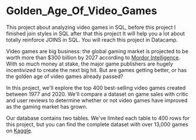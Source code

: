 # Golden_Age_Of_Video_Games
This project about analyzing video games in SQL, before this project I finished join styles in SQL after that this project It will help you a lot about totally reinforce JOINS in SQL. You will reach this project in Datacamp.


<p>Video games are big business: the global gaming market is projected to be worth more than $300 billion by 2027 according to <a href="https://www.mordorintelligence.com/industry-reports/global-gaming-market">Mordor Intelligence</a>. With so much money at stake, the major game publishers are hugely incentivized to create the next big hit. But are games getting better, or has the golden age of video games already passed?</p>
<p>In this project, we'll explore the top 400 best-selling video games created between 1977 and 2020. We'll compare a dataset on game sales with critic and user reviews to determine whether or not video games have improved as the gaming market has grown.</p>
<p>Our database contains two tables. We've limited each table to 400 rows for this project, but you can find the complete dataset with over 13,000 games on <a href="https://www.kaggle.com/holmjason2/videogamedata">Kaggle</a>. </p>
